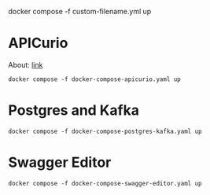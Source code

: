 docker compose -f custom-filename.yml up <container-1> <container-2>

# APICurio
About: [link](https://github.com/cato-mausethagen/containers)

```
docker compose -f docker-compose-apicurio.yaml up  
```

# Postgres and Kafka
```
docker compose -f docker-compose-postgres-kafka.yaml up  
```
 
# Swagger Editor
```
docker compose -f docker-compose-swagger-editor.yaml up
```
